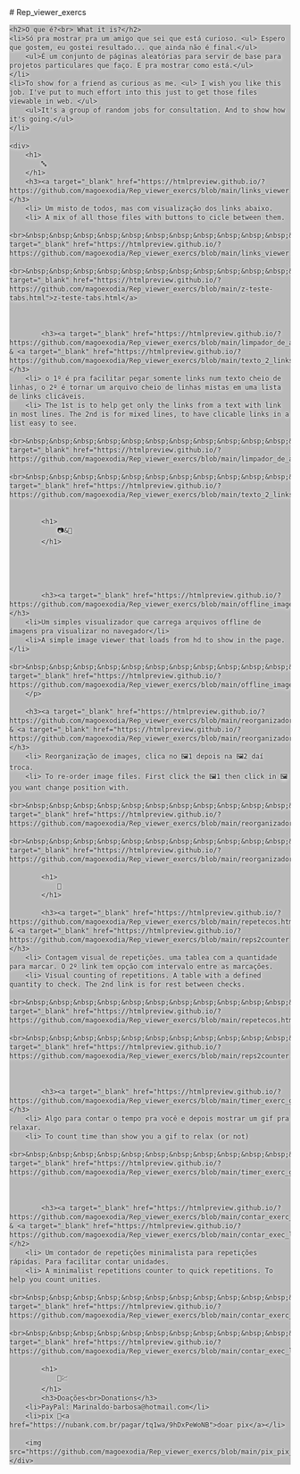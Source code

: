 <html>

<body>
# Rep_viewer_exercs

<div style="text-shadow: 0 0 2px white, 0 0 5px white, 0 2px 6px white; background: rgba(120, 120, 120, 0.5);">

    <h2>O que é?<br> What it is?</h2>
    <li>Só pra mostrar pra um amigo que sei que está curioso. <ul> Espero que gostem, eu gostei resultado... que ainda não é final.</ul>
        <ul>É um conjunto de páginas aleatórias para servir de base para projetos particulares que faço. E pra mostrar como está.</ul>
    </li>
    <li>To show for a friend as curious as me. <ul> I wish you like this job. I've put to much effort into this just to get those files viewable in web. </ul>
        <ul>It's a group of random jobs for consultation. And to show how it's going.</ul>
    </li>

    <div>
        <h1>
            🔤
        </h1>
        <h3><a target="_blank" href="https://htmlpreview.github.io/?https://github.com/magoexodia/Rep_viewer_exercs/blob/main/links_viewer.html">links_viewer.html</a></h3>
        <li> Um misto de todos, mas com visualização dos links abaixo.
        <li> A mix of all those files with buttons to cicle between them.
            <br>&nbsp;&nbsp;&nbsp;&nbsp;&nbsp;&nbsp;&nbsp;&nbsp;&nbsp;&nbsp;&nbsp;&nbsp;🔗<a target="_blank" href="https://htmlpreview.github.io/?https://github.com/magoexodia/Rep_viewer_exercs/blob/main/links_viewer.html">links_viewer.html</a>
            <br>&nbsp;&nbsp;&nbsp;&nbsp;&nbsp;&nbsp;&nbsp;&nbsp;&nbsp;&nbsp;&nbsp;&nbsp;🔗<a target="_blank" href="https://htmlpreview.github.io/?https://github.com/magoexodia/Rep_viewer_exercs/blob/main/z-teste-tabs.html">z-teste-tabs.html</a>



            <h3><a target="_blank" href="https://htmlpreview.github.io/?https://github.com/magoexodia/Rep_viewer_exercs/blob/main/limpador_de_arquivo.html">limpador_de_arquivo.html</a> & <a target="_blank" href="https://htmlpreview.github.io/?https://github.com/magoexodia/Rep_viewer_exercs/blob/main/texto_2_links.html">texto_2_links.html</a></h3>
        <li> o 1º é pra facilitar pegar somente links num texto cheio de linhas, o 2º é tornar um arquivo cheio de linhas mistas em uma lista de links clicáveis.
        <li> The 1st is to help get only the links from a text with link in most lines. The 2nd is for mixed lines, to have clicable links in a list easy to see.
            <br>&nbsp;&nbsp;&nbsp;&nbsp;&nbsp;&nbsp;&nbsp;&nbsp;&nbsp;&nbsp;&nbsp;&nbsp;🔗<a target="_blank" href="https://htmlpreview.github.io/?https://github.com/magoexodia/Rep_viewer_exercs/blob/main/limpador_de_arquivo.html">limpador_de_arquivo.html</a>
            <br>&nbsp;&nbsp;&nbsp;&nbsp;&nbsp;&nbsp;&nbsp;&nbsp;&nbsp;&nbsp;&nbsp;&nbsp;🔗<a target="_blank" href="https://htmlpreview.github.io/?https://github.com/magoexodia/Rep_viewer_exercs/blob/main/texto_2_links.html">texto_2_links.html</a>


            <h1>
                📷&🎥
            </h1>


            
						

            <h3><a target="_blank" href="https://htmlpreview.github.io/?https://github.com/magoexodia/Rep_viewer_exercs/blob/main/offline_image_loader.html">offline_image_loader.html</a></h3>
        <li>Um simples visualizador que carrega arquivos offline de imagens pra visualizar no navegador</li>
        <li>A simple image viewer that loads from hd to show in the page.</li>
        <br>&nbsp;&nbsp;&nbsp;&nbsp;&nbsp;&nbsp;&nbsp;&nbsp;&nbsp;&nbsp;&nbsp;&nbsp;🔗<a target="_blank" href="https://htmlpreview.github.io/?https://github.com/magoexodia/Rep_viewer_exercs/blob/main/offline_image_loader.html">offline_image_loader.html</a>
        </p>

        <h3><a target="_blank" href="https://htmlpreview.github.io/?https://github.com/magoexodia/Rep_viewer_exercs/blob/main/reorganizador_img.html">reorganizador_img.html</a> & <a target="_blank" href="https://htmlpreview.github.io/?https://github.com/magoexodia/Rep_viewer_exercs/blob/main/reorganizador_vds.html">reorganizador_vds.html</a></h3>
        <li> Reorganização de images, clica no 🖼️1 depois na 🖼️2 daí troca.
        <li> To re-order image files. First click the 🖼️1 then click in 🖼️ you want change position with.
            <br>&nbsp;&nbsp;&nbsp;&nbsp;&nbsp;&nbsp;&nbsp;&nbsp;&nbsp;&nbsp;&nbsp;&nbsp;🔗<a target="_blank" href="https://htmlpreview.github.io/?https://github.com/magoexodia/Rep_viewer_exercs/blob/main/reorganizador_img.html">reorganizador_img.html</a>
            <br>&nbsp;&nbsp;&nbsp;&nbsp;&nbsp;&nbsp;&nbsp;&nbsp;&nbsp;&nbsp;&nbsp;&nbsp;🔗<a target="_blank" href="https://htmlpreview.github.io/?https://github.com/magoexodia/Rep_viewer_exercs/blob/main/reorganizador_vds.html">reorganizador_vds.html</a>

            <h1>
                🔢
            </h1>

            <h3><a target="_blank" href="https://htmlpreview.github.io/?https://github.com/magoexodia/Rep_viewer_exercs/blob/main/repetecos.html">repetecos.html</a> & <a target="_blank" href="https://htmlpreview.github.io/?https://github.com/magoexodia/Rep_viewer_exercs/blob/main/reps2counter.html">reps2counter.html</a></h3>
        <li> Contagem visual de repetições. uma tablea com a quantidade para marcar. O 2º link tem opção com intervalo entre as marcações.
        <li> Visual counting of repetitions. A table with a defined quantity to check. The 2nd link is for rest between checks.
            <br>&nbsp;&nbsp;&nbsp;&nbsp;&nbsp;&nbsp;&nbsp;&nbsp;&nbsp;&nbsp;&nbsp;&nbsp;🔗<a target="_blank" href="https://htmlpreview.github.io/?https://github.com/magoexodia/Rep_viewer_exercs/blob/main/repetecos.html">repetecos.html</a>
            <br>&nbsp;&nbsp;&nbsp;&nbsp;&nbsp;&nbsp;&nbsp;&nbsp;&nbsp;&nbsp;&nbsp;&nbsp;🔗<a target="_blank" href="https://htmlpreview.github.io/?https://github.com/magoexodia/Rep_viewer_exercs/blob/main/reps2counter.html">reps2counter.html</a>



            <h3><a target="_blank" href="https://htmlpreview.github.io/?https://github.com/magoexodia/Rep_viewer_exercs/blob/main/timer_exerc_gif.html">timer_exerc_gif.html</a></h3>
        <li> Algo para contar o tempo pra você e depois mostrar um gif pra relaxar.
        <li> To count time than show you a gif to relax (or not)
            <br>&nbsp;&nbsp;&nbsp;&nbsp;&nbsp;&nbsp;&nbsp;&nbsp;&nbsp;&nbsp;&nbsp;&nbsp;🔗<a target="_blank" href="https://htmlpreview.github.io/?https://github.com/magoexodia/Rep_viewer_exercs/blob/main/timer_exerc_gif.html">timer_exerc_gif.html</a>



            <h3><a target="_blank" href="https://htmlpreview.github.io/?https://github.com/magoexodia/Rep_viewer_exercs/blob/main/contar_exerc_def.html">contar_exerc_def.html</a> & <a target="_blank" href="https://htmlpreview.github.io/?https://github.com/magoexodia/Rep_viewer_exercs/blob/main/contar_exec_linkOuFile.html">contar_exec_linkOuFile.html</a></h2>
        <li> Um contador de repetições minimalista para repetições rápidas. Para facilitar contar unidades.
        <li> A minimalist repetitions counter to quick repetitions. To help you count unities.
            <br>&nbsp;&nbsp;&nbsp;&nbsp;&nbsp;&nbsp;&nbsp;&nbsp;&nbsp;&nbsp;&nbsp;&nbsp;🔗<a target="_blank" href="https://htmlpreview.github.io/?https://github.com/magoexodia/Rep_viewer_exercs/blob/main/contar_exerc_def.html">contar_exerc_def.html</a>
            <br>&nbsp;&nbsp;&nbsp;&nbsp;&nbsp;&nbsp;&nbsp;&nbsp;&nbsp;&nbsp;&nbsp;&nbsp;🔗<a target="_blank" href="https://htmlpreview.github.io/?https://github.com/magoexodia/Rep_viewer_exercs/blob/main/contar_exec_linkOuFile.html">contar_exec_linkOuFile.html</a>

            <h1>
                💸💹
            </h1>
            <h3>Doações<br>Donations</h3>
        <li>PayPal: Marinaldo-barbosa@hotmail.com</li>
        <li>pix 🔗<a href="https://nubank.com.br/pagar/tq1wa/9hDxPeWoNB">doar pix</a></li>

        <img src="https://github.com/magoexodia/Rep_viewer_exercs/blob/main/pix_pix_pix.png">
    </div>


</div>
</body>
</html>
